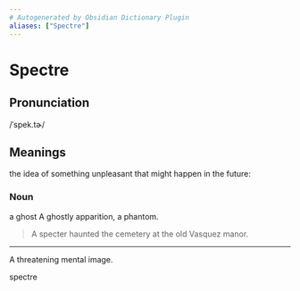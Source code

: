 ```yaml
---
# Autogenerated by Obsidian Dictionary Plugin
aliases: ["Spectre"]
---
```


# Spectre

## Pronunciation

/ˈspek.tɚ/

## Meanings
the idea of something unpleasant that might happen in the future:

### Noun
a ghost
A ghostly apparition, a phantom.

> A specter haunted the cemetery at the old Vasquez manor.

---

A threatening mental image.




spectre